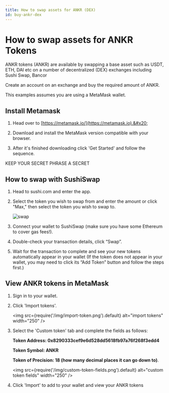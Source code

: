 ```yaml
---
title: How to swap assets for ANKR (DEX)
id: buy-ankr-dex
---
```


# How to swap assets for ANKR Tokens

ANKR tokens (ANKR) are available by swapping a base asset such as USDT, ETH, DAI etc on a number of decentralized (DEX) exchanges including Sushi Swap, Bancor

Create an account on an exchange and buy the required amount of ANKR.

This examples assumes you are using a MetaMask wallet.

## Install Metamask

1. Head over to [https://metamask.io/](https://metamask.io).&#x20;

2. Download and install the MetaMask version compatible with your browser.&#x20;

3.  After it's finished downloading click 'Get Started' and follow the sequence. 

KEEP YOUR SECRET PHRASE A SECRET

## How to swap with SushiSwap

1. Head to sushi.com and enter the app.

2. Select the token you wish to swap from and enter the amount or click "Max," then select the token you wish to swap to.

    ![swap](@site/static/img/sushiswap-ankr.png)

3. Connect your wallet to SushiSwap (make sure you have some Ethereum to cover gas fees!).

4. Double-check your transaction details, click “Swap”.

5. Wait for the transaction to complete and see your new tokens automatically appear in your wallet (If the token does not appear in your wallet, you may need to click its “Add Token” button and follow the steps first.)

## View ANKR tokens in MetaMask

1. Sign in to your wallet. 

2. Click 'Import tokens'.

    <img src={require('/img/import-token.png').default} alt="import tokens" width="250" />

3. Select the 'Custom token' tab and complete the fields as follows: 

    **Token Address: 0x8290333cef9e6d528dd5618fb97a76f268f3edd4**

    **Token Symbol: ANKR** 

    **Token of Precision: 18 (how many decimal places it can go down to)**.

    <img src={require('/img/custom-token-fields.png').default} alt="custom token fields" width="250" />

4. Click 'Import' to add to your wallet and view your ANKR tokens
